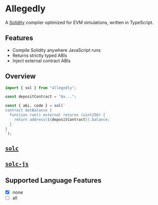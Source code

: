 # Allegedly

A [Solidity](https://soliditylang.org) compiler optimized for EVM simulations, written in TypeScript.

## Features

- Compile Solidity anywhere JavaScript runs
- Returns strictly typed ABIs
- Inject external contract ABIs

## Overview

```ts
import { sol } from "allegedly";

const depositContract = "0x...";

const { abi, code } = sol(`
contract GetBalance {
  function run() external returns (uint256) {
    return address(${depositContract}).balance;  
  }
}
`);
```

## [`solc`](https://github.com/ethereum/solidity)

## [`solc-js`](https://github.com/ethereum/solc-js)

## Supported Language Features

- [x] none
- [ ] all
